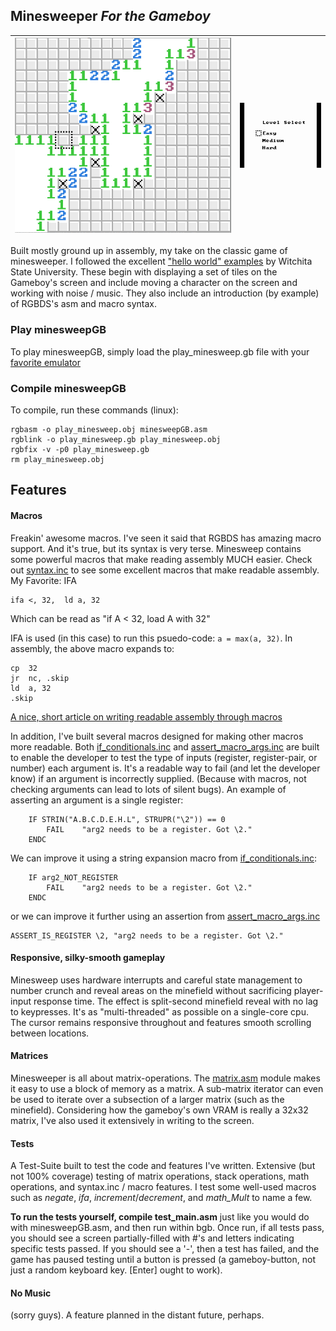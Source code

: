 ## Minesweeper *For the Gameboy*

| ![screenshot from bgb](screenshot.png) | ![gameplay from bgb](screenplay.gif)|
| --- | --- |

Built mostly ground up in assembly, my take on the classic game of minesweeper.
I followed the excellent ["hello world" examples](http://cratel.wichita.edu/cratel/ECE238Spr08) by Witchita State University. These begin with displaying a set of tiles on the Gameboy's screen and include moving a character on the screen and working with noise / music. They also include an introduction (by example) of RGBDS's asm and macro syntax.

### Play minesweepGB

To play minesweepGB, simply load the play_minesweep.gb file with your [favorite emulator](http://bgb.bircd.org/)

### Compile minesweepGB

To compile, run these commands (linux):
```
rgbasm -o play_minesweep.obj minesweepGB.asm
rgblink -o play_minesweep.gb play_minesweep.obj
rgbfix -v -p0 play_minesweep.gb
rm play_minesweep.obj
```


## Features

#### Macros

Freakin' awesome macros. I've seen it said that RGBDS has amazing macro support. And it's true, but its syntax is very terse. Minesweep contains some powerful macros that make reading assembly MUCH easier. Check out [syntax.inc](syntax.inc)  to see some excellent macros that make readable assembly. My Favorite: IFA
```
ifa	<, 32,	ld a, 32
```
Which can be read as "if A < 32, load A with 32"

IFA is used (in this case) to run this psuedo-code: 
```a = max(a, 32)```.
In assembly, the above macro expands to:
```
cp	32
jr	nc, .skip
ld	a, 32
.skip
```
[A nice, short article on writing readable assembly through macros](http://www.drdobbs.com/parallel/assembly-language-macros/184408512)

In addition, I've built several macros designed for making other macros more readable. Both [if_conditionals.inc](if_conditionals.inc) and [assert_macro_args.inc](assert_macro_args.inc) are built to enable the developer to test the type of inputs (register, register-pair, or number) each argument is. It's a readable way to fail (and let the developer know) if an argument is incorrectly supplied. (Because with macros, not checking arguments can lead to lots of silent bugs). An example of asserting an argument is a single register:
```
    IF STRIN("A.B.C.D.E.H.L", STRUPR("\2")) == 0
        FAIL    "arg2 needs to be a register. Got \2."
    ENDC
```
We can improve it using a string expansion macro from [if_conditionals.inc](if_conditionals.inc):
```
    IF arg2_NOT_REGISTER
        FAIL    "arg2 needs to be a register. Got \2."
    ENDC
```
or we can improve it further using an assertion from [assert_macro_args.inc](assert_macro_args.inc)
```
ASSERT_IS_REGISTER \2, "arg2 needs to be a register. Got \2."
```
#### Responsive, silky-smooth gameplay

Minesweep uses hardware interrupts and careful state management to number crunch and reveal areas on the minefield without sacrificing player-input response time. The effect is split-second minefield reveal with no lag to keypresses. It's as "multi-threaded" as possible on a single-core cpu. The cursor remains responsive throughout and features smooth scrolling between locations.

#### Matrices

Minesweeper is all about matrix-operations. The [matrix.asm](matrix.asm) module makes it easy to use a block of memory as a matrix. A sub-matrix iterator can even be used to iterate over a subsection of a larger matrix (such as the minefield). Considering how the gameboy's own VRAM is really a 32x32 matrix, I've also used it extensively in writing to the screen.

#### Tests

A Test-Suite built to test the code and features I've written. Extensive (but not 100% coverage) testing of matrix operations, stack operations, math operations, and syntax.inc / macro features. I test some well-used macros such as *negate*, *ifa*, *increment*/*decrement*, and *math_Mult* to name a few.

**To run the tests yourself, compile test_main.asm** just like you would do with minesweepGB.asm, and then run within bgb. Once run, if all tests pass, you should see a screen partially-filled with #'s and letters indicating specific tests passed. If you should see a '-', then a test has failed, and the game has paused testing until a button is pressed (a gameboy-button, not just a random keyboard key. [Enter] ought to work).

#### No Music
(sorry guys). A feature planned in the distant future, perhaps.
